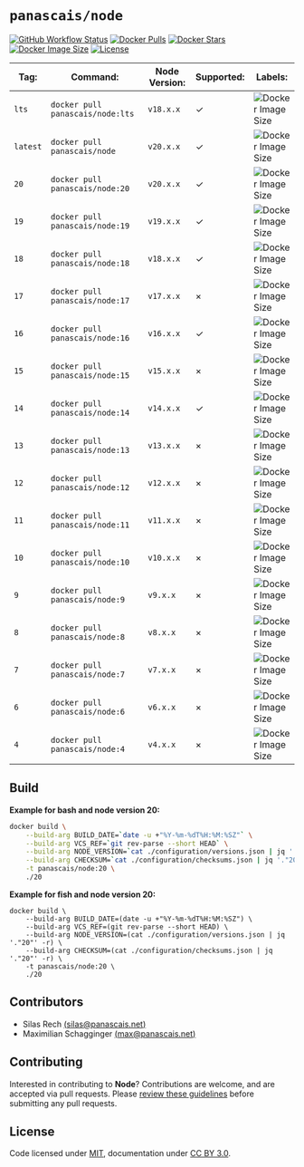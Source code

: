 # `panascais/node`

[![GitHub Workflow Status](https://img.shields.io/github/actions/workflow/status/panascais-docker/node/main.yml?branch=master&style=flat-square)](https://github.com/panascais-docker/node/actions?query=workflow%3Amain)
[![Docker Pulls](https://img.shields.io/docker/pulls/panascais/node.svg?style=flat-square)](https://hub.docker.com/r/panascais/node)
[![Docker Stars](https://img.shields.io/docker/stars/panascais/node.svg?style=flat-square)](https://hub.docker.com/r/panascais/node)
[![Docker Image Size](https://img.shields.io/docker/image-size/panascais/node.svg?style=flat-square)](https://microbadger.com/images/panascais/node)
[![License](https://img.shields.io/github/license/panascais-docker/node.svg?style=flat-square)](https://hub.docker.com/r/panascais/node)

| **Tag:** | **Command:**                     | **Node Version:** | **Supported:** | **Labels:**                                                                                            |
| -------- | -------------------------------- | ----------------- | -------------- | ------------------------------------------------------------------------------------------------------ |
| `lts`    | `docker pull panascais/node:lts` | `v18.x.x`         | ✓              | ![Docker Image Size](https://img.shields.io/docker/image-size/panascais/node/lts?style=flat-square)    |
| `latest` | `docker pull panascais/node`     | `v20.x.x`         | ✓              | ![Docker Image Size](https://img.shields.io/docker/image-size/panascais/node/latest?style=flat-square) |
| `20`     | `docker pull panascais/node:20`  | `v20.x.x`         | ✓              | ![Docker Image Size](https://img.shields.io/docker/image-size/panascais/node/20?style=flat-square)     |
| `19`     | `docker pull panascais/node:19`  | `v19.x.x`         | ✓              | ![Docker Image Size](https://img.shields.io/docker/image-size/panascais/node/19?style=flat-square)     |
| `18`     | `docker pull panascais/node:18`  | `v18.x.x`         | ✓              | ![Docker Image Size](https://img.shields.io/docker/image-size/panascais/node/18?style=flat-square)     |
| `17`     | `docker pull panascais/node:17`  | `v17.x.x`         | ×              | ![Docker Image Size](https://img.shields.io/docker/image-size/panascais/node/17?style=flat-square)     |
| `16`     | `docker pull panascais/node:16`  | `v16.x.x`         | ✓              | ![Docker Image Size](https://img.shields.io/docker/image-size/panascais/node/16?style=flat-square)     |
| `15`     | `docker pull panascais/node:15`  | `v15.x.x`         | ×              | ![Docker Image Size](https://img.shields.io/docker/image-size/panascais/node/15?style=flat-square)     |
| `14`     | `docker pull panascais/node:14`  | `v14.x.x`         | ✓              | ![Docker Image Size](https://img.shields.io/docker/image-size/panascais/node/14?style=flat-square)     |
| `13`     | `docker pull panascais/node:13`  | `v13.x.x`         | ×              | ![Docker Image Size](https://img.shields.io/docker/image-size/panascais/node/13?style=flat-square)     |
| `12`     | `docker pull panascais/node:12`  | `v12.x.x`         | ×              | ![Docker Image Size](https://img.shields.io/docker/image-size/panascais/node/12?style=flat-square)     |
| `11`     | `docker pull panascais/node:11`  | `v11.x.x`         | ×              | ![Docker Image Size](https://img.shields.io/docker/image-size/panascais/node/11?style=flat-square)     |
| `10`     | `docker pull panascais/node:10`  | `v10.x.x`         | ×              | ![Docker Image Size](https://img.shields.io/docker/image-size/panascais/node/10?style=flat-square)     |
| `9`      | `docker pull panascais/node:9`   | `v9.x.x`          | ×              | ![Docker Image Size](https://img.shields.io/docker/image-size/panascais/node/9?style=flat-square)      |
| `8`      | `docker pull panascais/node:8`   | `v8.x.x`          | ×              | ![Docker Image Size](https://img.shields.io/docker/image-size/panascais/node/8?style=flat-square)      |
| `7`      | `docker pull panascais/node:7`   | `v7.x.x`          | ×              | ![Docker Image Size](https://img.shields.io/docker/image-size/panascais/node/7?style=flat-square)      |
| `6`      | `docker pull panascais/node:6`   | `v6.x.x`          | ×              | ![Docker Image Size](https://img.shields.io/docker/image-size/panascais/node/6?style=flat-square)      |
| `4`      | `docker pull panascais/node:4`   | `v4.x.x`          | ×              | ![Docker Image Size](https://img.shields.io/docker/image-size/panascais/node/4?style=flat-square)      |

## Build

**Example for bash and node version 20:**

```sh
docker build \
    --build-arg BUILD_DATE=`date -u +"%Y-%m-%dT%H:%M:%SZ"` \
    --build-arg VCS_REF=`git rev-parse --short HEAD` \
    --build-arg NODE_VERSION=`cat ./configuration/versions.json | jq '."20"' -r` \
    --build-arg CHECKSUM=`cat ./configuration/checksums.json | jq '."20"' -r` \
    -t panascais/node:20 \
    ./20
```

**Example for fish and node version 20:**

```fish
docker build \
    --build-arg BUILD_DATE=(date -u +"%Y-%m-%dT%H:%M:%SZ") \
    --build-arg VCS_REF=(git rev-parse --short HEAD) \
    --build-arg NODE_VERSION=(cat ./configuration/versions.json | jq '."20"' -r) \
    --build-arg CHECKSUM=(cat ./configuration/checksums.json | jq '."20"' -r) \
    -t panascais/node:20 \
    ./20
```

## Contributors

- Silas Rech [(silas@panascais.net)](mailto:silas@panascais.net)
- Maximilian Schagginger [(max@panascais.net)](mailto:max@panascais.net)

## Contributing

Interested in contributing to **Node**? Contributions are welcome, and are accepted via pull requests. Please [review these guidelines](contributing.md) before submitting any pull requests.

## License

Code licensed under [MIT](license.md), documentation under [CC BY 3.0](https://creativecommons.org/licenses/by/3.0/).
